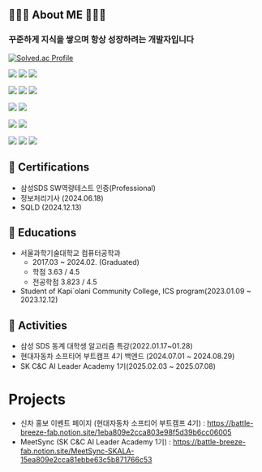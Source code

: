 
## 🧑🏻‍💻 About ME 🧑🏻‍💻
### 꾸준하게 지식을 쌓으며 항상 성장하려는 개발자입니다

  [![Solved.ac Profile](http://mazassumnida.wtf/api/v2/generate_badge?boj=bjh3311)](https://solved.ac/bjh3311/)



<img src="https://img.shields.io/badge/spring-6DB33F?style=for-the-badge&logo=spring&logoColor=white"> <img src="https://img.shields.io/badge/springboot-6DB33F?style=for-the-badge&logo=springboot&logoColor=white"> <img src="https://img.shields.io/badge/java-FF7F00?style=for-the-badge&logo=java&logoColor=white"> 

<img src="https://img.shields.io/badge/Python-3776AB?style=for-the-badge&logo=Python&logoColor=white"/> <img src="https://img.shields.io/badge/FastAPI-005571?style=for-the-badge&logo=fastapi"/> <img src="https://img.shields.io/badge/Vue.js-35495E?style=for-the-badge&logo=vuedotjs&logoColor=4FC08D"/>


<img src="https://img.shields.io/badge/mysql-4479A1?style=for-the-badge&logo=mysql&logoColor=white"> <img src="https://img.shields.io/badge/redis-%23DD0031.svg?style=for-the-badge&logo=redis&logoColor=white">

<img src="https://img.shields.io/badge/C%23-239120?style=for-the-badge&logo=c-sharp&logoColor=white"> <img src = "https://img.shields.io/badge/Unity-100000?style=for-the-badge&logo=unity&logoColor=white"> 


<img src = "https://img.shields.io/badge/Jira-0052CC?style=for-the-badge&logo=Jira&logoColor=white"> <img src = "https://img.shields.io/badge/Notion-000000?style=for-the-badge&logo=notion&logoColor=white"> <img src = "https://img.shields.io/badge/Slack-4A154B?style=for-the-badge&logo=slack&logoColor=white">



## 🏅 Certifications

- 삼성SDS SW역량테스트 인증(Professional)
- 정보처리기사 (2024.06.18)
- SQLD (2024.12.13)

## 📖 Educations

- 서울과학기술대학교 컴퓨터공학과
    - 2017.03 ~ 2024.02. (Graduated)
    - 학점 3.63 / 4.5
    - 전공학점 3.823 / 4.5
- Student of Kapi`olani Community College, ICS program(2023.01.09 ~ 2023.12.12)

## 🎒 Activities

- 삼성 SDS 동계 대학생 알고리즘 특강(2022.01.17~01.28)
- 현대자동차 소프티어 부트캠프 4기 백엔드 (2024.07.01 ~ 2024.08.29)
- SK C&C AI Leader Academy 1기(2025.02.03 ~ 2025.07.08)

# Projects
- 신차 홍보 이벤트 페이지 (현대자동차 소프티어 부트캠프 4기) : https://battle-breeze-fab.notion.site/1eba809e2cca803e98f5d39b6cc06005
- MeetSync (SK C&C AI Leader Academy 1기) : https://battle-breeze-fab.notion.site/MeetSync-SKALA-15ea809e2cca81ebbe63c5b871766c53
